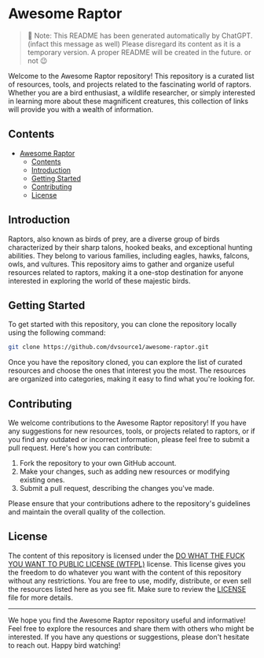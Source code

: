 # Awesome Raptor

> 📝 Note: This README has been generated automatically by ChatGPT. (infact this message as well) Please disregard its content as it is a temporary version. A proper README will be created in the future. or not 😉

Welcome to the Awesome Raptor repository! This repository is a curated list of resources, tools, and projects related to the fascinating world of raptors. Whether you are a bird enthusiast, a wildlife researcher, or simply interested in learning more about these magnificent creatures, this collection of links will provide you with a wealth of information.

## Contents

- [Awesome Raptor](#awesome-raptor)
  - [Contents](#contents)
  - [Introduction](#introduction)
  - [Getting Started](#getting-started)
  - [Contributing](#contributing)
  - [License](#license)

## Introduction

Raptors, also known as birds of prey, are a diverse group of birds characterized by their sharp talons, hooked beaks, and exceptional hunting abilities. They belong to various families, including eagles, hawks, falcons, owls, and vultures. This repository aims to gather and organize useful resources related to raptors, making it a one-stop destination for anyone interested in exploring the world of these majestic birds.

## Getting Started

To get started with this repository, you can clone the repository locally using the following command:

```bash
git clone https://github.com/dvsource1/awesome-raptor.git
```

Once you have the repository cloned, you can explore the list of curated resources and choose the ones that interest you the most. The resources are organized into categories, making it easy to find what you're looking for.

## Contributing

We welcome contributions to the Awesome Raptor repository! If you have any suggestions for new resources, tools, or projects related to raptors, or if you find any outdated or incorrect information, please feel free to submit a pull request. Here's how you can contribute:

1. Fork the repository to your own GitHub account.
2. Make your changes, such as adding new resources or modifying existing ones.
3. Submit a pull request, describing the changes you've made.

Please ensure that your contributions adhere to the repository's guidelines and maintain the overall quality of the collection.

## License

The content of this repository is licensed under the [DO WHAT THE FUCK YOU WANT TO PUBLIC LICENSE (WTFPL)](http://www.wtfpl.net/) license. This license gives you the freedom to do whatever you want with the content of this repository without any restrictions. You are free to use, modify, distribute, or even sell the resources listed here as you see fit. Make sure to review the [LICENSE](LICENSE) file for more details.

---

We hope you find the Awesome Raptor repository useful and informative! Feel free to explore the resources and share them with others who might be interested. If you have any questions or suggestions, please don't hesitate to reach out. Happy bird watching!
